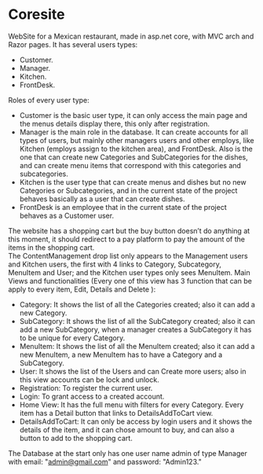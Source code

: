 # Coresite

WebSite for a Mexican restaurant, made in asp.net core, with MVC arch and Razor pages.
It has several users  types:

- Customer.
- Manager.
- Kitchen.
- FrontDesk.

Roles of every user type:

- Customer is the basic user type, it can only access the main page and the menus details display there, this only after registration.
- Manager is the main role in the database. It can create accounts for all types of users, but mainly other managers users and other  employs, like Kitchen (employs assign to the kitchen area), and FrontDesk. Also is the one that can create new Categories and SubCategories for the dishes, and can create menu items that correspond with this categories and subcategories.
- Kitchen is the user type that can create menus and dishes but no new Categories or Subcategories, and in the current state of the project behaves basically as a user that can create dishes.
- FrontDesk is an employee that in the current state of the project behaves as a Customer user.

The website has a shopping cart but the buy button doesn’t do anything at this moment, it should redirect to a pay platform to pay the amount of the items in the shopping cart.  
The ContentManagement drop list only appears to the Management users and Kitchen users, the first with 4 links to Category, Subcategory, MenuItem and User; and the Kitchen user types only sees MenuItem.
Main Views and functionalities (Every one of this view has 3 function that can be apply to every item, Edit, Details and Delete ):

- Category: It shows the list of all the Categories created; also it can add a new Category.
- SubCategory: It shows the list of all the SubCategory created; also it can add a new SubCategory, when a manager creates a SubCategory it has to be unique for every Category. 
- MenuItem: It shows the list of all the MenuItem created; also it can add a new MenuItem, a new MenuItem has to have a Category and a SubCategory.
- User: It shows the list of the Users and can Create more users; also in this view accounts can be lock and unlock.
- Registration: To register the current user.
- Login: To grant access to a created account.
- Home View: It has the full menu with filters for every Category. Every item has a Detail button that links to DetailsAddToCart view.
- DetailsAddToCart: It can only be access by login users and it shows the details of the item, and it can chose amount to buy, and can also a button to add to the shopping cart.

The Database at the start only has one user name admin of type Manager with email: "admin@gmail.com" and password: "Admin123."
